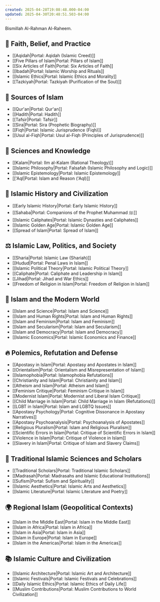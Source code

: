```yaml
---
created: 2025-04-28T19:08:48.000-04:00
updated: 2025-04-30T20:48:51.503-04:00
---
```


Bismillah Al-Rahman Al-Raheem.

## 📖 Faith, Belief, and Practice

- [[Aqidah|Portal: Aqidah (Islamic Creed)]]
- [[Five Pillars of Islam|Portal: Pillars of Islam]]
- [[Six Articles of Faith|Portal: Six Articles of Faith]]
- [[Ibadah|Portal: Islamic Worship and Rituals]]
- [[Islamic Ethics|Portal: Islamic Ethics and Morality]]
- [[Tazkiyah|Portal: Tazkiyah (Purification of the Soul)]]

## 📜 Sources of Islam

- [[Qur'an|Portal: Qur'an]]
- [[Hadith|Portal: Hadith]]
- [[Tafsir|Portal: Tafsir]]
- [[Sira|Portal: Sira (Prophetic Biography)]]
- [[Fiqh|Portal: Islamic Jurisprudence (Fiqh)]]
- [[Usul al-Fiqh|Portal: Usul al-Fiqh (Principles of Jurisprudence)]]

## 🧠 Sciences and Knowledge

- [[Kalam|Portal: Ilm al-Kalam (Rational Theology)]]
- [[Islamic Philosophy|Portal: Falsafah (Islamic Philosophy and Logic)]]
- [[Islamic Epistemology|Portal: Islamic Epistemology]]
- [['Aql|Portal: Islam and Reason ('Aql)]]

## 🏺 Islamic History and Civilization

- [[Early Islamic History|Portal: Early Islamic History]]
- [[Sahaba|Portal: Companions of the Prophet Muhammad ﷺ]]
- [[Islamic Caliphates|Portal: Islamic Dynasties and Caliphates]]
- [[Islamic Golden Age|Portal: Islamic Golden Age]]
- [[Spread of Islam|Portal: Spread of Islam]]

## ⚖️ Islamic Law, Politics, and Society

- [[Sharia|Portal: Islamic Law (Shariah)]]
- [[Hudud|Portal: Penal Laws in Islam]]
- [[Islamic Political Theory|Portal: Islamic Political Theory]]
- [[Caliphate|Portal: Caliphate and Leadership in Islam]]
- [[Jihad|Portal: Jihad and War Ethics]]
- [[Freedom of Religion in Islam|Portal: Freedom of Religion in Islam]]

## 🧬 Islam and the Modern World

- [[Islam and Science|Portal: Islam and Science]]
- [[Islam and Human Rights|Portal: Islam and Human Rights]]
- [[Islam and Feminism|Portal: Islam and Feminism]]
- [[Islam and Secularism|Portal: Islam and Secularism]]
- [[Islam and Democracy|Portal: Islam and Democracy]]
- [[Islamic Economics|Portal: Islamic Economics and Finance]]

## 🔥 Polemics, Refutation and Defense

- [[Apostasy in Islam|Portal: Apostasy and Apostates in Islam]]
- [[Orientalism|Portal: Orientalism and Misrepresentation of Islam]]
- [[Islamophobia|Portal: Islamophobia Refutations]]
- [[Christianity and Islam|Portal: Christianity and Islam]]
- [[Atheism and Islam|Portal: Atheism and Islam]]
- [[Feminism Critique|Portal: Feminism Critique in Islam]]
- [[Modernist Islam|Portal: Modernist and Liberal Islam Critique]]
- [[Child Marriage in Islam|Portal: Child Marriage in Islam (Refutations)]]
- [[LGBT in Islam|Portal: Islam and LGBTQ Issues]]
- [[Apostasy Psychology|Portal: Cognitive Dissonance in Apostasy Narratives]]
- [[Apostasy Psychoanalysis|Portal: Psychoanalysis of Apostates]]
- [[Religious Pluralism|Portal: Islam and Religious Pluralism]]
- [[Scientific Errors in Islam|Portal: Critique of Scientific Errors in Islam]]
- [[Violence in Islam|Portal: Critique of Violence in Islam]]
- [[Slavery in Islam|Portal: Critique of Islam and Slavery Claims]]

## 🕋 Traditional Islamic Sciences and Scholars

- [[Traditional Scholars|Portal: Traditional Islamic Scholars]]
- [[Madrasah|Portal: Madrasahs and Islamic Educational Institutions]]
- [[Sufism|Portal: Sufism and Spirituality]]
- [[Islamic Aesthetics|Portal: Islamic Arts and Aesthetics]]
- [[Islamic Literature|Portal: Islamic Literature and Poetry]]

## 🌍 Regional Islam (Geopolitical Contexts)

- [[Islam in the Middle East|Portal: Islam in the Middle East]]
- [[Islam in Africa|Portal: Islam in Africa]]
- [[Islam in Asia|Portal: Islam in Asia]]
- [[Islam in Europe|Portal: Islam in Europe]]
- [[Islam in the Americas|Portal: Islam in the Americas]]

## 📚 Islamic Culture and Civilization

- [[Islamic Architecture|Portal: Islamic Art and Architecture]]
- [[Islamic Festivals|Portal: Islamic Festivals and Celebrations]]
- [[Daily Islamic Ethics|Portal: Islamic Ethics of Daily Life]]
- [[Muslim Contributions|Portal: Muslim Contributions to World Civilization]]